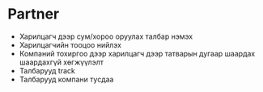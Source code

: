 # Partner

- Харилцагч дээр сум/хороо оруулах талбар нэмэх
- Харилцагчийн тооцоо нийлэх
- Компаний тохиргоо дээр харилцагч дээр татварын дугаар шаардах шаардахгүй хөгжүүлэлт
- Талбарууд track
- Талбарууд компани тусдаа
